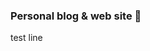 ### Personal blog & web site 👋
test line
<!--

Here are main things about me:

- 🔭 I’m a commoner, an open culture, open access advocate.
- 🌱 I’m currently holding a position at the British Library as Scholarly Communications Lead.
- 👯 I’m involved in open repositories, Creative Commons, open culture communities, issues.
- 📫 How to reach me: ilkayholt[@]gmail.com
- 😄 Pronouns: She/her
- ⚡ Fun fact: I love cats and Fridays.
-->
